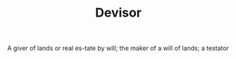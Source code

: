 ---
title: Devisor
letter: D
permalink: "/definitions/bld-devisor.html"
body: A giver of lands or real es-tate by will; the maker of a will of lands; a testator
published_at: '2018-07-07'
source: Black's Law Dictionary 2nd Ed (1910)
layout: post
---